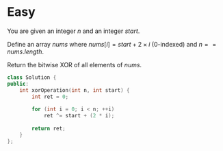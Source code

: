 # Easy

You are given an integer $n$ and an integer $start$.

Define an array $nums$ where $nums[i] = start + 2 \times i$ (0-indexed) and $n == nums.length$.

Return the bitwise XOR of all elements of $nums$.

```cpp
class Solution {
public:
    int xorOperation(int n, int start) {
        int ret = 0;
        
        for (int i = 0; i < n; ++i)
            ret ^= start + (2 * i);
        
        return ret;
    }
};
```
